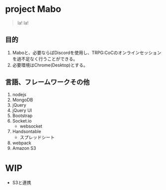 # project Mabo

> Ia! Ia!

## 目的

1. Maboと、必要ならばDiscordを使用し、TRPG:CoCのオンラインセッションを過不足なく行うことができる。
1. 必要環境はChrome(Desktop)とする。 

## 言語、フレームワークその他

1. nodejs
1. MongoDB
1. jQuery
1. jQuery UI
1. Bootstrap
1. Socket.io
    * websocket
1. Handsontable
    * スプレッドシート
1. webpack
1. Amazon S3

# WIP

* S3と連携